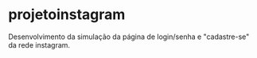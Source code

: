 # projetoinstagram
Desenvolvimento da simulação da página de login/senha e "cadastre-se" da rede instagram.
